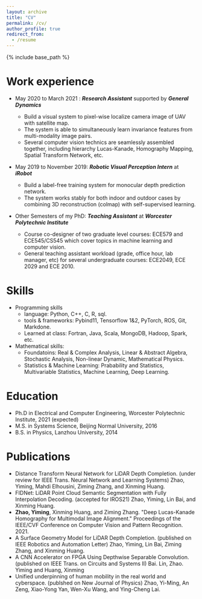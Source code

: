 ```yaml
---
layout: archive
title: "CV"
permalink: /cv/
author_profile: true
redirect_from:
  - /resume
---
```


{% include base_path %}


Work experience
======
* May 2020 to March 2021 : ***Research Assistant*** supported by ***General Dynamics***
  * Build a visual system to pixel-wise localize camera image of UAV with satellite map.
  * The system is able to simultaneously learn invariance features from multi-modality image pairs.
  * Several computer vision technics are seamlessly assembled together, including hierarchy Lucas-Kanade, Homography Mapping, Spatial Transform Network, etc.  


* May 2019 to November 2019: ***Robotic Visual Perception Intern*** at ***iRobot*** 
  * Build a label-free training system for monocular depth prediction network.
  * The system works stably for both indoor and outdoor cases by combining 3D reconstruction (colmap) with self-supervised learning.


* Other Semesters of my PhD: ***Teaching Assistant*** at ***Worcester Polytechnic Institute*** 
  * Course co-designer of two graduate level courses: ECE579 and ECE545/CS545 which cover topics in machine learning and computer vision.
  * General teaching assistant workload (grade, office hour, lab manager, etc) for several undergraduate courses: ECE2049, ECE 2029 and ECE 2010.
  


Skills
======
* Programming skills
  * language: Python, C++, C, R, sql.
  * tools & frameworks: Pybind11, Tensorflow 1&2, PyTorch, ROS, Git, Markdone.
  * Learned at class: Fortran, Java, Scala, MongoDB, Hadoop, Spark, etc. 
* Mathematical skills:
  * Foundatoins: Real & Complex Analysis, Linear & Abstract Algebra, Stochastic Analysis, Non-linear Dynamic, Mathematical Physics.
  * Statistics & Machine Learning: Prabability and Statistics, Multivariable Statistics, Machine Learning, Deep Learning. 
  
  
  
Education
======
* Ph.D in Electrical and Computer Engineering, Worcester Polytechnic Institute, 2021 (expected)
* M.S. in Systems Science, Beijing Normal University, 2016
* B.S. in Physics, Lanzhou University, 2014


Publications
======
  * Distance Transform Neural Network for LiDAR Depth Completion. (under review for IEEE Trans. Neural Network and Learning Systems) Zhao, Yiming, Mahdi Elhousini, Ziming Zhang, and Xinming Huang.
  * FIDNet: LiDAR Point Cloud Semantic Segmentation with Fully Interpolation Decoding. (accepted for IROS21) Zhao, Yiming, Lin Bai, and Xinming Huang.
  * **Zhao, Yiming**, Xinming Huang, and Ziming Zhang. "Deep Lucas-Kanade Homography for Multimodal Image Alignment." Proceedings of the IEEE/CVF Conference on Computer Vision and Pattern Recognition. 2021. 
  * A Surface Geometry Model for LiDAR Depth Completion. (published on IEEE Robotics and Automation Letter) Zhao, Yiming, Lin Bai, Ziming Zhang, and Xinming Huang.
  * A CNN Accelerator on FPGA Using Depthwise Separable Convolution. (published on IEEE Trans. on Circuits and Systems II) Bai. Lin, Zhao. Yiming and Huang, Xinming  
  * Unified underpinning of human mobility in the real world and cyberspace. (publshed on New Journal of Physics) Zhao, Yi-Ming, An Zeng, Xiao-Yong Yan, Wen-Xu Wang, and Ying-Cheng Lai. 

  

